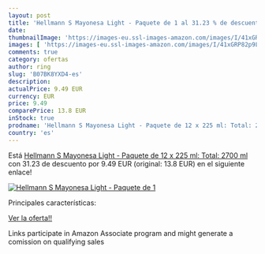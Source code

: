 ```yaml
---
layout: post
title: 'Hellmann S Mayonesa Light - Paquete de 1 al 31.23 % de descuento'
date: 
thumbnailImage: 'https://images-eu.ssl-images-amazon.com/images/I/41xGRP82p9L._SL200_.jpg'
images: [ 'https://images-eu.ssl-images-amazon.com/images/I/41xGRP82p9L._SL200_.jpg' ]
comments: true
category: ofertas
author: ring
slug: 'B07BK8YXD4-es'
description:
actualPrice: 9.49 EUR
currency: EUR
price: 9.49
comparePrice: 13.8 EUR
inStock: true
prodname: 'Hellmann S Mayonesa Light - Paquete de 12 x 225 ml: Total: 2700 ml'
country: 'es'
---
```


Está [Hellmann S Mayonesa Light - Paquete de 12 x 225 ml: Total: 2700 ml](https://www.amazon.es/dp/B07BK8YXD4/?tag=tolees-21) con 31.23 de descuento por 9.49 EUR (original: 13.8 EUR) en el siguiente enlace!

[![Hellmann S Mayonesa Light - Paquete de 1](https://images-eu.ssl-images-amazon.com/images/I/41xGRP82p9L._SL200_.jpg)](https://www.amazon.es/dp/B07BK8YXD4/?tag=tolees-21)

Principales características:


[Ver la oferta!!](https://www.amazon.es/dp/B07BK8YXD4/?tag=tolees-21)

Links participate in Amazon Associate program and might generate a comission on qualifying sales



